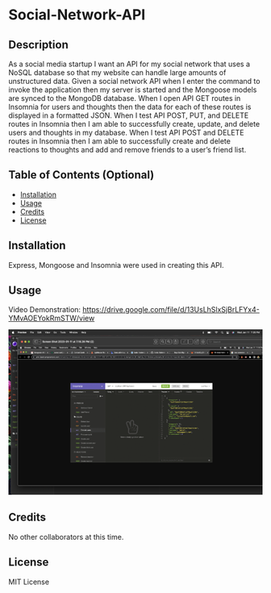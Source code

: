 # Social-Network-API

## Description

As a social media startup I want an API for my social network that uses a NoSQL database so that my website can handle large amounts of unstructured data.
Given a social network API when I enter the command to invoke the application then my server is started and the Mongoose models are synced to the MongoDB database.
When I open API GET routes in Insomnia for users and thoughts then the data for each of these routes is displayed in a formatted JSON.
When I test API POST, PUT, and DELETE routes in Insomnia then I am able to successfully create, update, and delete users and thoughts in my database.
When I test API POST and DELETE routes in Insomnia then I am able to successfully create and delete reactions to thoughts and add and remove friends to a user’s friend list.

## Table of Contents (Optional)

- [Installation](#installation)
- [Usage](#usage)
- [Credits](#credits)
- [License](#license)

## Installation

Express, Mongoose and Insomnia were used in creating this API. 

## Usage

  Video Demonstration: https://drive.google.com/file/d/13UsLhSlxSjBrLFYx4-YMvAOEYokRmSTW/view
    
   ![alt screenshot](./images/socialNetwork.png)
 

## Credits

No other collaborators at this time.

## License

MIT License
